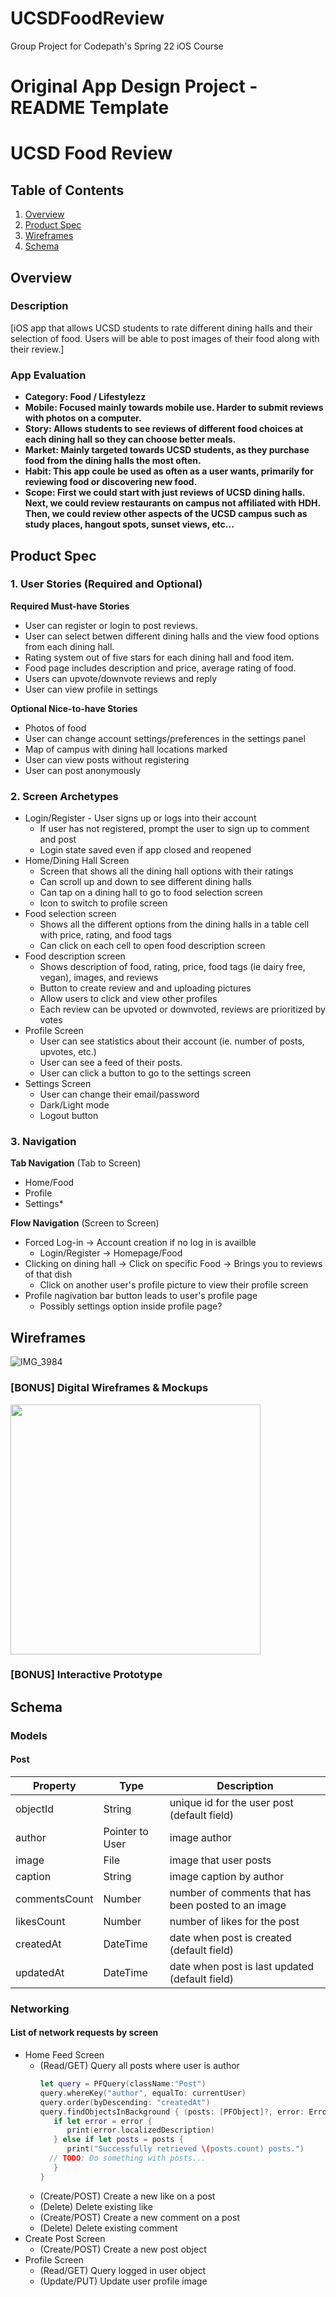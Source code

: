 # UCSDFoodReview
Group Project for Codepath's Spring 22 iOS Course

Original App Design Project - README Template
===

# UCSD Food Review

## Table of Contents
1. [Overview](#Overview)
1. [Product Spec](#Product-Spec)
1. [Wireframes](#Wireframes)
2. [Schema](#Schema)

## Overview
### Description
[iOS app that allows UCSD students to rate different dining halls and their selection of food. Users will be able to post images of their food along with their 
 review.]

### App Evaluation
- **Category: Food / Lifestylezz**
- **Mobile: Focused mainly towards mobile use. Harder to submit reviews with photos on a computer.**
- **Story: Allows students to see reviews of different food choices at each dining hall so they can choose better meals.**
- **Market: Mainly targeted towards UCSD students, as they purchase food from the dining halls the most often.**
- **Habit: This app coule be used as often as a user wants, primarily for reviewing food or discovering new food.**
- **Scope: First we could start with just reviews of UCSD dining halls. Next, we could review restaurants on campus not affiliated with HDH. Then, we could review other aspects of the UCSD campus such as study places, hangout spots, sunset views, etc...**

## Product Spec

### 1. User Stories (Required and Optional)

**Required Must-have Stories**

* User can register or login to post reviews. 
* User can select betwen different dining halls and the view food options from each dining hall. 
* Rating system out of five stars for each dining hall and food item.
* Food page includes description and price, average rating of food.
* Users can upvote/downvote reviews and reply
* User can view profile in settings

**Optional Nice-to-have Stories**

* Photos of food
* User can change account settings/preferences in the settings panel
* Map of campus with dining hall locations marked
* User can view posts without registering
* User can post anonymously 

### 2. Screen Archetypes

* Login/Register - User signs up or logs into their account
   * If user has not registered, prompt the user to sign up to comment and post
   * Login state saved even if app closed and reopened
* Home/Dining Hall Screen 
   * Screen that shows all the dining hall options with their ratings
   * Can scroll up and down to see different dining halls
   * Can tap on a dining hall to go to food selection screen
   * Icon to switch to profile screen
* Food selection screen
   * Shows all the different options from the dining halls in a table cell with price, rating, and food tags
   * Can click on each cell to open food description screen
* Food description screen
   * Shows description of food, rating, price, food tags (ie dairy free, vegan), images, and reviews
   * Button to create review and and uploading pictures
   * Allow users to click and view other profiles
   * Each review can be upvoted or downvoted, reviews are prioritized by votes
* Profile Screen
   * User can see statistics about their account (ie. number of posts, upvotes, etc.)
   * User can see a feed of their posts.
   * User can click a button to go to the settings screen
* Settings Screen
   * User can change their email/password
   * Dark/Light mode
   * Logout button

### 3. Navigation

**Tab Navigation** (Tab to Screen)

* Home/Food
* Profile
* Settings*

**Flow Navigation** (Screen to Screen)

* Forced Log-in -> Account creation if no log in is availble
   * Login/Register -> Homepage/Food
* Clicking on dining hall -> Click on specific Food -> Brings you to reviews of that dish
   * Click on another user's profile picture to view their profile screen
* Profile nagivation bar button leads to user's profile page
   * Possibly settings option inside profile page?

## Wireframes
![IMG_3984](https://user-images.githubusercontent.com/65835856/155865925-d97f84bf-b999-443a-b02c-58beabf2a5ff.jpg)


### [BONUS] Digital Wireframes & Mockups
<img src="https://imgur.com/sYWFjST.jpg" width=400><br>

### [BONUS] Interactive Prototype

## Schema 
### Models
#### Post

   | Property      | Type     | Description |
   | ------------- | -------- | ------------|
   | objectId      | String   | unique id for the user post (default field) |
   | author        | Pointer to User| image author |
   | image         | File     | image that user posts |
   | caption       | String   | image caption by author |
   | commentsCount | Number   | number of comments that has been posted to an image |
   | likesCount    | Number   | number of likes for the post |
   | createdAt     | DateTime | date when post is created (default field) |
   | updatedAt     | DateTime | date when post is last updated (default field) |
### Networking
#### List of network requests by screen
   - Home Feed Screen
      - (Read/GET) Query all posts where user is author
         ```swift
         let query = PFQuery(className:"Post")
         query.whereKey("author", equalTo: currentUser)
         query.order(byDescending: "createdAt")
         query.findObjectsInBackground { (posts: [PFObject]?, error: Error?) in
            if let error = error { 
               print(error.localizedDescription)
            } else if let posts = posts {
               print("Successfully retrieved \(posts.count) posts.")
           // TODO: Do something with posts...
            }
         }
         ```
      - (Create/POST) Create a new like on a post
      - (Delete) Delete existing like
      - (Create/POST) Create a new comment on a post
      - (Delete) Delete existing comment
   - Create Post Screen
      - (Create/POST) Create a new post object
   - Profile Screen
      - (Read/GET) Query logged in user object
      - (Update/PUT) Update user profile image

